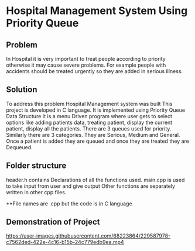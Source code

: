 # Hospital Management System Using Priority Queue

<h2>Problem</h2>
In Hospital it is very important to treat people according to priority otherwise it may cause severe problems.
For example people with accidents should be treated urgently so they are added in serious illness. 

<h2>Solution</h2>
To address this problem Hospital Management system was built  
This project is developed in C language. It is implemented using Priority Queue Data Structure
It is a menu Driven program where user gets to select options like adding patients data, treating patient, display the current patient, display all the patients.
There are 3 queues used for priority.
Similarly there are 3 categories. They are Serious, Medium and General.
Once a patient is added they are queued and once they are treated they are Dequeued.

<h2>Folder structure</h2>
header.h contains Declarations of all the functions used.
main.cpp is used to take input from user and give output
Other functions are separately written in other cpp files.



**File names are .cpp but the code is in C language


<h2>Demonstration of Project</h2>

https://user-images.githubusercontent.com/68223864/229587978-c7562ded-422e-4c16-b15b-24c779edb9ea.mp4

